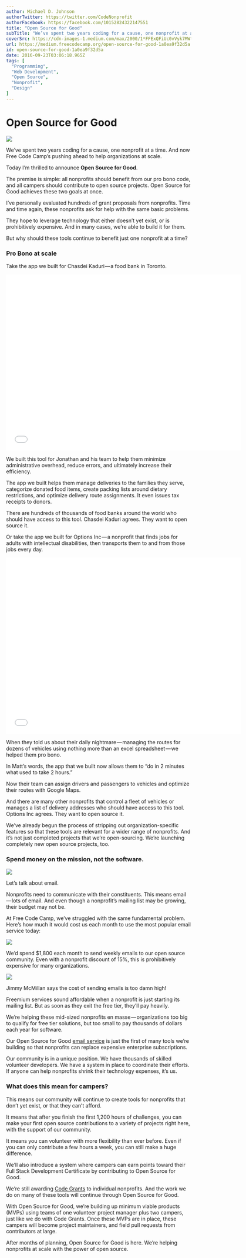 ```yaml
---
author: Michael D. Johnson
authorTwitter: https://twitter.com/CodeNonprofit
authorFacebook: https://facebook.com/10152824322147551
title: "Open Source for Good"
subTitle: "We’ve spent two years coding for a cause, one nonprofit at a time. And now Free Code Camp’s pushing ahead to help organizations at scale...."
coverSrc: https://cdn-images-1.medium.com/max/2000/1*FFExQFiUc0vVyk7MWt3uvQ.jpeg
url: https://medium.freecodecamp.org/open-source-for-good-1a0ea9f32d5a
id: open-source-for-good-1a0ea9f32d5a
date: 2016-09-23T03:06:18.965Z
tags: [
  "Programming",
  "Web Development",
  "Open Source",
  "Nonprofit",
  "Design"
]
---
```

# Open Source for Good







![](https://cdn-images-1.medium.com/max/2000/1*FFExQFiUc0vVyk7MWt3uvQ.jpeg)







We’ve spent two years coding for a cause, one nonprofit at a time. And now Free Code Camp’s pushing ahead to help organizations at scale.

Today I’m thrilled to announce **Open Source for Good**.

The premise is simple: all nonprofits should benefit from our pro bono code, and all campers should contribute to open source projects. Open Source for Good achieves these two goals at once.

I’ve personally evaluated hundreds of grant proposals from nonprofits. Time and time again, these nonprofits ask for help with the same basic problems.

They hope to leverage technology that either doesn’t yet exist, or is prohibitively expensive. And in many cases, we’re able to build it for them.

But why should these tools continue to benefit just one nonprofit at a time?

### Pro Bono at scale

Take the app we built for Chasdei Kaduri — a food bank in Toronto.





<iframe data-width="640" data-height="480" width="640" height="480" src="/media/982a7971135fa71c4d1b7a44a9a0ec45?postId=1a0ea9f32d5a" data-media-id="982a7971135fa71c4d1b7a44a9a0ec45" allowfullscreen="" frameborder="0"></iframe>





We built this tool for Jonathan and his team to help them minimize administrative overhead, reduce errors, and ultimately increase their efficiency.

The app we built helps them manage deliveries to the families they serve, categorize donated food items, create packing lists around dietary restrictions, and optimize delivery route assignments. It even issues tax receipts to donors.

There are hundreds of thousands of food banks around the world who should have access to this tool. Chasdei Kaduri agrees. They want to open source it.

Or take the app we built for Options Inc — a nonprofit that finds jobs for adults with intellectual disabilities, then transports them to and from those jobs every day.





<iframe data-width="640" data-height="480" width="640" height="480" src="/media/25ea1879342f6f37b29a750b44263dde?postId=1a0ea9f32d5a" data-media-id="25ea1879342f6f37b29a750b44263dde" allowfullscreen="" frameborder="0"></iframe>





When they told us about their daily nightmare — managing the routes for dozens of vehicles using nothing more than an excel spreadsheet — we helped them pro bono.

In Matt’s words, the app that we built now allows them to “do in 2 minutes what used to take 2 hours.”

Now their team can assign drivers and passengers to vehicles and optimize their routes with Google Maps.

And there are many other nonprofits that control a fleet of vehicles or manages a list of delivery addresses who should have access to this tool. Options Inc agrees. They want to open source it.

We’ve already begun the process of stripping out organization-specific features so that these tools are relevant for a wider range of nonprofits. And it’s not just completed projects that we’re open-sourcing. We’re launching completely new open source projects, too.

### Spend money on the mission, not the software.



![](https://cdn-images-1.medium.com/max/1600/1*U33bkPY74YvH2AbijNYXUA.jpeg)



Let’s talk about email.

Nonprofits need to communicate with their constituents. This means email — lots of email. And even though a nonprofit’s mailing list may be growing, their budget may not be.

At Free Code Camp, we’ve struggled with the same fundamental problem. Here’s how much it would cost us each month to use the most popular email service today:



![](https://cdn-images-1.medium.com/max/1600/1*jpsNM8loW7-3kYERRBEhEQ.png)



We’d spend $1,800 each month to send weekly emails to our open source community. Even with a nonprofit discount of 15%, this is prohibitively expensive for many organizations.



![](https://cdn-images-1.medium.com/max/1600/1*6uZ1QvsIODF6A6Z9aJzaRg.jpeg)

Jimmy McMillan says the cost of sending emails is too damn high!



Freemium services sound affordable when a nonprofit is just starting its mailing list. But as soon as they exit the free tier, they’ll pay heavily.

We’re helping these mid-sized nonprofits en masse — organizations too big to qualify for free tier solutions, but too small to pay thousands of dollars each year for software.

Our Open Source for Good [email service](https://github.com/FreeCodeCamp/nonprofit-email-service) is just the first of many tools we’re building so that nonprofits can replace expensive enterprise subscriptions.

Our community is in a unique position. We have thousands of skilled volunteer developers. We have a system in place to coordinate their efforts. If anyone can help nonprofits shrink their technology expenses, it’s us.

### What does this mean for campers?

This means our community will continue to create tools for nonprofits that don’t yet exist, or that they can’t afford.

It means that after you finish the first 1,200 hours of challenges, you can make your first open source contributions to a variety of projects right here, with the support of our community.

It means you can volunteer with more flexibility than ever before. Even if you can only contribute a few hours a week, you can still make a huge difference.

We’ll also introduce a system where campers can earn points toward their Full Stack Development Certificate by contributing to Open Source for Good.

We’re still awarding [Code Grants](https://medium.freecodecamp.com/how-i-made-my-first-million-dollars-in-pro-bono-code-86f911040484) to individual nonprofits. And the work we do on many of these tools will continue through Open Source for Good.

With Open Source for Good, we’re building up minimum viable products (MVPs) using teams of one volunteer project manager plus two campers, just like we do with Code Grants. Once these MVPs are in place, these campers will become project maintainers, and field pull requests from contributors at large.

After months of planning, Open Source for Good is here. We’re helping nonprofits at scale with the power of open source.








